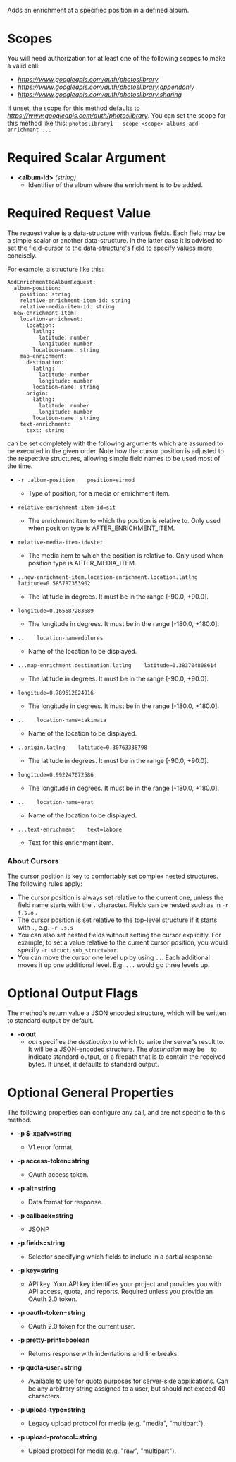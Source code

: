 Adds an enrichment at a specified position in a defined album.
# Scopes

You will need authorization for at least one of the following scopes to make a valid call:

* *https://www.googleapis.com/auth/photoslibrary*
* *https://www.googleapis.com/auth/photoslibrary.appendonly*
* *https://www.googleapis.com/auth/photoslibrary.sharing*

If unset, the scope for this method defaults to *https://www.googleapis.com/auth/photoslibrary*.
You can set the scope for this method like this: `photoslibrary1 --scope <scope> albums add-enrichment ...`
# Required Scalar Argument
* **&lt;album-id&gt;** *(string)*
    - Identifier of the album where the enrichment is to be added.
# Required Request Value

The request value is a data-structure with various fields. Each field may be a simple scalar or another data-structure.
In the latter case it is advised to set the field-cursor to the data-structure's field to specify values more concisely.

For example, a structure like this:
```
AddEnrichmentToAlbumRequest:
  album-position:
    position: string
    relative-enrichment-item-id: string
    relative-media-item-id: string
  new-enrichment-item:
    location-enrichment:
      location:
        latlng:
          latitude: number
          longitude: number
        location-name: string
    map-enrichment:
      destination:
        latlng:
          latitude: number
          longitude: number
        location-name: string
      origin:
        latlng:
          latitude: number
          longitude: number
        location-name: string
    text-enrichment:
      text: string

```

can be set completely with the following arguments which are assumed to be executed in the given order. Note how the cursor position is adjusted to the respective structures, allowing simple field names to be used most of the time.

* `-r .album-position    position=eirmod`
    - Type of position, for a media or enrichment item.
* `relative-enrichment-item-id=sit`
    - The enrichment item to which the position is relative to.
        Only used when position type is AFTER_ENRICHMENT_ITEM.
* `relative-media-item-id=stet`
    - The media item to which the position is relative to.
        Only used when position type is AFTER_MEDIA_ITEM.

* `..new-enrichment-item.location-enrichment.location.latlng    latitude=0.585787353902`
    - The latitude in degrees. It must be in the range [-90.0, +90.0].
* `longitude=0.165687283689`
    - The longitude in degrees. It must be in the range [-180.0, +180.0].

* `..    location-name=dolores`
    - Name of the location to be displayed.


* `...map-enrichment.destination.latlng    latitude=0.383704808614`
    - The latitude in degrees. It must be in the range [-90.0, +90.0].
* `longitude=0.789612824916`
    - The longitude in degrees. It must be in the range [-180.0, +180.0].

* `..    location-name=takimata`
    - Name of the location to be displayed.

* `..origin.latlng    latitude=0.30763338798`
    - The latitude in degrees. It must be in the range [-90.0, +90.0].
* `longitude=0.992247072586`
    - The longitude in degrees. It must be in the range [-180.0, +180.0].

* `..    location-name=erat`
    - Name of the location to be displayed.


* `...text-enrichment    text=labore`
    - Text for this enrichment item.




### About Cursors

The cursor position is key to comfortably set complex nested structures. The following rules apply:

* The cursor position is always set relative to the current one, unless the field name starts with the `.` character. Fields can be nested such as in `-r f.s.o` .
* The cursor position is set relative to the top-level structure if it starts with `.`, e.g. `-r .s.s`
* You can also set nested fields without setting the cursor explicitly. For example, to set a value relative to the current cursor position, you would specify `-r struct.sub_struct=bar`.
* You can move the cursor one level up by using `..`. Each additional `.` moves it up one additional level. E.g. `...` would go three levels up.


# Optional Output Flags

The method's return value a JSON encoded structure, which will be written to standard output by default.

* **-o out**
    - *out* specifies the *destination* to which to write the server's result to.
      It will be a JSON-encoded structure.
      The *destination* may be `-` to indicate standard output, or a filepath that is to contain the received bytes.
      If unset, it defaults to standard output.
# Optional General Properties

The following properties can configure any call, and are not specific to this method.

* **-p $-xgafv=string**
    - V1 error format.

* **-p access-token=string**
    - OAuth access token.

* **-p alt=string**
    - Data format for response.

* **-p callback=string**
    - JSONP

* **-p fields=string**
    - Selector specifying which fields to include in a partial response.

* **-p key=string**
    - API key. Your API key identifies your project and provides you with API access, quota, and reports. Required unless you provide an OAuth 2.0 token.

* **-p oauth-token=string**
    - OAuth 2.0 token for the current user.

* **-p pretty-print=boolean**
    - Returns response with indentations and line breaks.

* **-p quota-user=string**
    - Available to use for quota purposes for server-side applications. Can be any arbitrary string assigned to a user, but should not exceed 40 characters.

* **-p upload-type=string**
    - Legacy upload protocol for media (e.g. &#34;media&#34;, &#34;multipart&#34;).

* **-p upload-protocol=string**
    - Upload protocol for media (e.g. &#34;raw&#34;, &#34;multipart&#34;).

